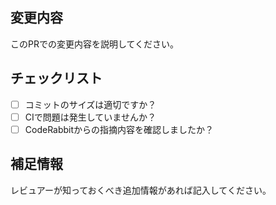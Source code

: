 ## 変更内容
このPRでの変更内容を説明してください。

<!-- ## 関連イシュー
関連するイシュー番号を記入してください（例: #123） -->

## チェックリスト
- [ ] コミットのサイズは適切ですか？
- [ ] CIで問題は発生していませんか？
- [ ] CodeRabbitからの指摘内容を確認しましたか？

<!-- ## スクリーンショット（必要な場合）
変更内容を視覚的に示すスクリーンショットを追加してください。 -->

<!-- ## テスト方法
レビュアーが変更内容をテストする方法を説明してください。 -->

## 補足情報
レビュアーが知っておくべき追加情報があれば記入してください。 